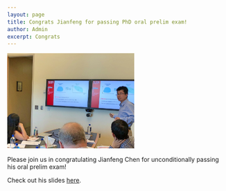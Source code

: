 ```yaml
---
layout: page
title: Congrats Jianfeng for passing PhD oral prelim exam!
author: Admin
excerpt: Congrats
---
```

<img src="/img/jc_oral_exam.jpg" alt="jianfeng oral exam" height="220">

Please join us in congratulating Jianfeng Chen for unconditionally passing his oral prelim exam!

Check out his slides [here](https://www.slideshare.net/jianfengcs/on-the-value-of-sampling-and-pruning-for-sbse-94687398).
